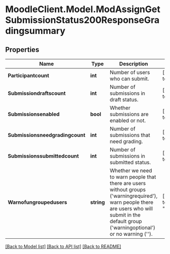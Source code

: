 # MoodleClient.Model.ModAssignGetSubmissionStatus200ResponseGradingsummary

## Properties

Name | Type | Description | Notes
------------ | ------------- | ------------- | -------------
**Participantcount** | **int** | Number of users who can submit. | [default to null]
**Submissiondraftscount** | **int** | Number of submissions in draft status. | [default to null]
**Submissionsenabled** | **bool** | Whether submissions are enabled or not. | [default to null]
**Submissionsneedgradingcount** | **int** | Number of submissions that need grading. | [default to null]
**Submissionssubmittedcount** | **int** | Number of submissions in submitted status. | [default to null]
**Warnofungroupedusers** | **string** | Whether we need to warn people that there                                                                         are users without groups (&#39;warningrequired&#39;), warn                                                                         people there are users who will submit in the default                                                                         group (&#39;warningoptional&#39;) or no warning (&#39;&#39;). | [default to "null"]

[[Back to Model list]](../README.md#documentation-for-models) [[Back to API list]](../README.md#documentation-for-api-endpoints) [[Back to README]](../README.md)

